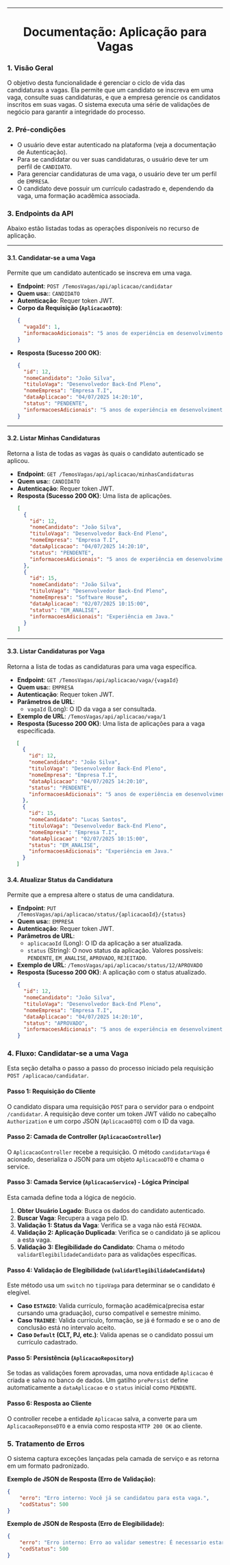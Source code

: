 <center>

***

# Documentação: Aplicação para Vagas
</center>

### 1. Visão Geral

O objetivo desta funcionalidade é gerenciar o ciclo de vida das candidaturas a vagas. Ela permite que um candidato se inscreva em uma vaga, consulte suas candidaturas, e que a empresa gerencie os candidatos inscritos em suas vagas. O sistema executa uma série de validações de negócio para garantir a integridade do processo.

### 2. Pré-condições

*   O usuário deve estar autenticado na plataforma (veja a documentação de Autenticação).
*   Para se candidatar ou ver suas candidaturas, o usuário deve ter um perfil de `CANDIDATO`.
*   Para gerenciar candidaturas de uma vaga, o usuário deve ter um perfil de `EMPRESA`.
*   O candidato deve possuir um currículo cadastrado e, dependendo da vaga, uma formação acadêmica associada.

### 3. Endpoints da API

Abaixo estão listadas todas as operações disponíveis no recurso de aplicação.

---

#### 3.1. Candidatar-se a uma Vaga

Permite que um candidato autenticado se inscreva em uma vaga.

*   **Endpoint**: `POST /TemosVagas/api/aplicacao/candidatar`
*   **Quem usa:**: `CANDIDATO`
*   **Autenticação**: Requer token JWT.
*   **Corpo da Requisição (`AplicacaoDTO`)**:
    ```json
    {
      "vagaId": 1,
      "informacaoAdicionais": "5 anos de experiência em desenvolvimento Back-End"
    }
    ```
*   **Resposta (Sucesso 200 OK)**:
    ```json
    {
      "id": 12,
      "nomeCandidato": "João Silva",
      "tituloVaga": "Desenvolvedor Back-End Pleno",
      "nomeEmpresa": "Empresa T.I",
      "dataAplicacao": "04/07/2025 14:20:10",
      "status": "PENDENTE",
      "informacoesAdicionais": "5 anos de experiência em desenvolvimento Back-End"
    }
    ```
---

#### 3.2. Listar Minhas Candidaturas

Retorna a lista de todas as vagas às quais o candidato autenticado se aplicou.

*   **Endpoint**: `GET /TemosVagas/api/aplicacao/minhasCandidaturas`
*   **Quem usa:**: `CANDIDATO`
*   **Autenticação**: Requer token JWT.
*   **Resposta (Sucesso 200 OK)**: Uma lista de aplicações.
    ```json
    [
      {
        "id": 12,
        "nomeCandidato": "João Silva",
        "tituloVaga": "Desenvolvedor Back-End Pleno",
        "nomeEmpresa": "Empresa T.I",
        "dataAplicacao": "04/07/2025 14:20:10",
        "status": "PENDENTE",
        "informacoesAdicionais": "5 anos de experiência em desenvolvimento Back-End"
      },
      {
        "id": 15,
        "nomeCandidato": "João Silva",
        "tituloVaga": "Desenvolvedor Back-End Pleno",
        "nomeEmpresa": "Software House",
        "dataAplicacao": "02/07/2025 10:15:00",
        "status": "EM_ANALISE",
        "informacoesAdicionais": "Experiência em Java."
      }
    ]
    ```

---

#### 3.3. Listar Candidaturas por Vaga

Retorna a lista de todas as candidaturas para uma vaga específica.

*   **Endpoint**: `GET /TemosVagas/api/aplicacao/vaga/{vagaId}`
*   **Quem usa:**: `EMPRESA`
*   **Autenticação**: Requer token JWT.
*   **Parâmetros de URL**:
    *   `vagaId` (Long): O ID da vaga a ser consultada.
*   **Exemplo de URL**: `/TemosVagas/api/aplicacao/vaga/1`
*   **Resposta (Sucesso 200 OK)**: Uma lista de aplicações para a vaga especificada.

 ```json
    [
      {
        "id": 12,
        "nomeCandidato": "João Silva",
        "tituloVaga": "Desenvolvedor Back-End Pleno",
        "nomeEmpresa": "Empresa T.I",
        "dataAplicacao": "04/07/2025 14:20:10",
        "status": "PENDENTE",
        "informacoesAdicionais": "5 anos de experiência em desenvolvimento Back-End"
      },
      {
        "id": 15,
        "nomeCandidato": "Lucas Santos",
        "tituloVaga": "Desenvolvedor Back-End Pleno",
        "nomeEmpresa": "Empresa T.I",
        "dataAplicacao": "02/07/2025 10:15:00",
        "status": "EM_ANALISE",
        "informacoesAdicionais": "Experiência em Java."
      }
    ]
````

#### 3.4. Atualizar Status da Candidatura

Permite que a empresa altere o status de uma candidatura.

*   **Endpoint**: `PUT /TemosVagas/api/aplicacao/status/{aplicacaoId}/{status}`
*   **Quem usa:**: `EMPRESA`
*   **Autenticação**: Requer token JWT.
*   **Parâmetros de URL**:
    *   `aplicacaoId` (Long): O ID da aplicação a ser atualizada.
    *   `status` (String): O novo status da aplicação. Valores possíveis: `PENDENTE`, `EM_ANALISE`, `APROVADO`, `REJEITADO`.
*   **Exemplo de URL**: `/TemosVagas/api/aplicacao/status/12/APROVADO`
*   **Resposta (Sucesso 200 OK)**: A aplicação com o status atualizado.
    ```json
    {
      "id": 12,
      "nomeCandidato": "João Silva",
      "tituloVaga": "Desenvolvedor Back-End Pleno",
      "nomeEmpresa": "Empresa T.I",
      "dataAplicacao": "04/07/2025 14:20:10",
      "status": "APROVADO",
      "informacoesAdicionais": "5 anos de experiência em desenvolvimento Back-End"
    }
    ```

### 4. Fluxo: Candidatar-se a uma Vaga

Esta seção detalha o passo a passo do processo iniciado pela requisição `POST /aplicacao/candidatar`.

#### Passo 1: Requisição do Cliente

O candidato dispara uma requisição `POST` para o servidor para o endpoint `/candidatar`. A requisição deve conter um token JWT válido no cabeçalho `Authorization` e um corpo JSON (`AplicacaoDTO`) com o ID da vaga.

#### Passo 2: Camada de Controller (`AplicacaoController`)

O `AplicacaoController` recebe a requisição. O método `candidatarVaga` é acionado, deserializa o JSON para um objeto `AplicacaoDTO` e chama o service.

#### Passo 3: Camada Service (`AplicacaoService`) - Lógica Principal

Esta camada define toda a lógica de negócio.

1.  **Obter Usuário Logado**: Busca os dados do candidato autenticado.
2.  **Buscar Vaga**: Recupera a vaga pelo ID.
3.  **Validação 1: Status da Vaga**: Verifica se a vaga não está `FECHADA`.
4.  **Validação 2: Aplicação Duplicada**: Verifica se o candidato já se aplicou a esta vaga.
5.  **Validação 3: Elegibilidade do Candidato**: Chama o método `validarElegibilidadeCandidato` para as validações específicas.

#### Passo 4: Validação de Elegibilidade (`validarElegibilidadeCandidato`)

Este método usa um `switch` no `tipoVaga` para determinar se o candidato é elegível.

*   **Caso `ESTAGIO`**: Valida currículo, formação acadêmica(precisa estar cursando uma graduação), curso compatível e semestre mínimo.
*   **Caso `TRAINEE`**: Valida currículo, formação, se já é formado e se o ano de conclusão está no intervalo aceito.
*   **Caso `Default` (CLT, PJ, etc.)**: Valida apenas se o candidato possui um currículo cadastrado.

#### Passo 5: Persistência (`AplicacaoRepository`)

Se todas as validações forem aprovadas, uma nova entidade `Aplicacao` é criada e salva no banco de dados. Um gatilho `prePersist` define automaticamente a `dataAplicacao` e o `status` inicial como `PENDENTE`.

#### Passo 6: Resposta ao Cliente

O controller recebe a entidade `Aplicacao` salva, a converte para um `AplicacaoReponseDTO` e a envia como resposta `HTTP 200 OK` ao cliente.

### 5. Tratamento de Erros

O sistema captura exceções lançadas pela camada de serviço e as retorna em um formato padronizado.

**Exemplo de JSON de Resposta (Erro de Validação):**
```json
{
    "erro": "Erro interno: Você já se candidatou para esta vaga.",
    "codStatus": 500
}
```
**Exemplo de JSON de Resposta (Erro de Elegibilidade):**
```json
{
    "erro": "Erro interno: Erro ao validar semestre: É necessario estar no 5º Semestre.",
    "codStatus": 500
}
```